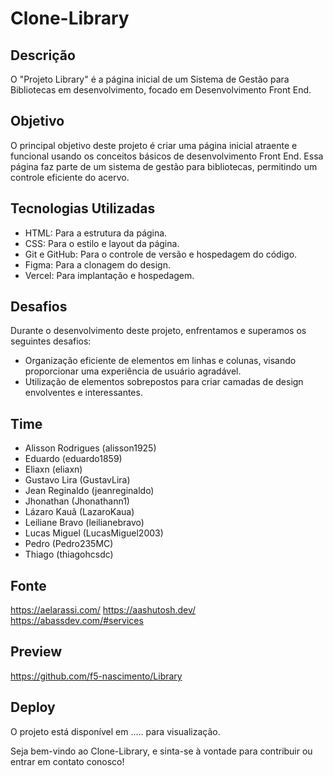 # Clone-Library
## Descrição

O "Projeto Library" é a página inicial de um Sistema de Gestão para Bibliotecas em desenvolvimento, focado em Desenvolvimento Front End.

## Objetivo

O principal objetivo deste projeto é criar uma página inicial atraente e funcional usando os conceitos básicos de desenvolvimento Front End. Essa página faz parte de um sistema de gestão para bibliotecas, permitindo um controle eficiente do acervo.
## Tecnologias Utilizadas

- HTML: Para a estrutura da página.
- CSS: Para o estilo e layout da página.
- Git e GitHub: Para o controle de versão e hospedagem do código.
- Figma: Para a clonagem do design.
- Vercel: Para implantação e hospedagem.

## Desafios

Durante o desenvolvimento deste projeto, enfrentamos e superamos os seguintes desafios:

- Organização eficiente de elementos em linhas e colunas, visando proporcionar uma experiência de usuário agradável.
- Utilização de elementos sobrepostos para criar camadas de design envolventes e interessantes.

## Time
  
- Alisson Rodrigues (alisson1925)
- Eduardo (eduardo1859)
- Eliaxn (eliaxn)
- Gustavo Lira (GustavLira)
- Jean Reginaldo (jeanreginaldo)
- Jhonathan (Jhonathann1)
- Lázaro Kauã (LazaroKaua)
- Leiliane Bravo (leilianebravo)
- Lucas Miguel (LucasMiguel2003)
- Pedro (Pedro235MC)
- Thiago (thiagohcsdc)

## Fonte

https://aelarassi.com/
https://aashutosh.dev/
https://abassdev.com/#services

## Preview

https://github.com/f5-nascimento/Library

## Deploy

O projeto está disponível em ..... para visualização.

Seja bem-vindo ao Clone-Library, e sinta-se à vontade para contribuir ou entrar em contato conosco!

